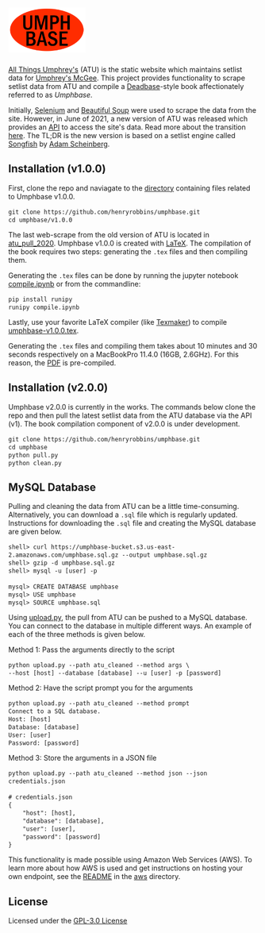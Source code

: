 # <img alt="umphbase" src="umphbase.png" height="90">

[All Things Umphrey's](https://allthings.umphreys.com/) (ATU) is the static
website which maintains setlist data for [Umphrey's McGee](https://www.umphreys.com/).
This project provides functionality to scrape setlist data from ATU and
compile a [Deadbase](https://www.gdao.org/items/show/100802)-style book
affectionately referred to as *Umphbase*.

Initially, [Selenium](https://selenium-python.readthedocs.io/) and
[Beautiful Soup](https://www.crummy.com/software/BeautifulSoup/) were used to
scrape the data from the site. However, in June of 2021, a new version of ATU
was released which provides an [API](https://allthings.umphreys.com/api/docs)
to access the site's data. Read more about the transition
[here](https://allthings.umphreys.com/faq/). The TL;DR is the new version is
based on a setlist engine called [Songfish](https://songfish.xyz/) by
[Adam Scheinberg](https://adamscheinberg.com/).

## Installation (v1.0.0)

First, clone the repo and naviagate to the [directory](v1.0.0) containing files
related to Umphbase v1.0.0.

```
git clone https://github.com/henryrobbins/umphbase.git
cd umphbase/v1.0.0
```

The last web-scrape from the old version of ATU is located in
[atu_pull_2020](v1.0.0/atu_pull_2020-12-21). Umphbase v1.0.0 is created with
[LaTeX](https://www.latex-project.org/). The compilation of the book
requires two steps: generating the `.tex` files and then compiling them.

Generating the `.tex` files can be done by running the jupyter notebook
[compile.ipynb](v1.0.0/compile.ipynb) or from the commandline:

```
pip install runipy
runipy compile.ipynb
```

Lastly, use your favorite LaTeX compiler (like
[Texmaker](https://www.xm1math.net/texmaker/)) to compile
[umphbase-v1.0.0.tex](v1.0.0/umphbase-v1.0.0/umphbase-v1.0.0.tex).

Generating the `.tex` files and compiling them takes about 10 minutes and
30 seconds respectively on a MacBookPro 11.4.0 (16GB, 2.6GHz). For this reason,
the [PDF](v1.0.0/umphbase-v1.0.0/umphbase-v1.0.0.pdf) is pre-compiled.

## Installation (v2.0.0)

Umphbase v2.0.0 is currently in the works. The commands below clone the repo
and then pull the latest setlist data from the ATU database via the API (v1).
The book compilation component of v2.0.0 is under development.

```
git clone https://github.com/henryrobbins/umphbase.git
cd umphbase
python pull.py
python clean.py
```

## MySQL Database

Pulling and cleaning the data from ATU can be a little time-consuming.
Alternatively, you can download a `.sql` file which is regularly updated.
Instructions for downloading the `.sql` file and creating the MySQL database
are given below.

```
shell> curl https://umphbase-bucket.s3.us-east-2.amazonaws.com/umphbase.sql.gz --output umphbase.sql.gz
shell> gzip -d umphbase.sql.gz
shell> mysql -u [user] -p

mysql> CREATE DATABASE umphbase
mysql> USE umphbase
mysql> SOURCE umphbase.sql
```

Using [upload.py](upload.py), the pull from ATU can be pushed to
a MySQL database. You can connect to the database in multiple different ways.
An example of each of the three methods is given below.

Method 1: Pass the arguments directly to the script

```
python upload.py --path atu_cleaned --method args \
--host [host] --database [database] --u [user] -p [password]
```

Method 2: Have the script prompt you for the arguments

```
python upload.py --path atu_cleaned --method prompt
Connect to a SQL database.
Host: [host]
Database: [database]
User: [user]
Password: [password]
```

Method 3: Store the arguments in a JSON file

```
python upload.py --path atu_cleaned --method json --json credentials.json

# credentials.json
{
    "host": [host],
    "database": [database],
    "user": [user],
    "password": [password]
}
```

This functionality is made possible using Amazon Web Services (AWS). To learn
more about how AWS is used and get instructions on hosting your own endpoint,
see the [README](aws/README.md) in the [aws](aws) directory.

## License

Licensed under the [GPL-3.0 License](https://choosealicense.com/licenses/gpl-3.0/)
